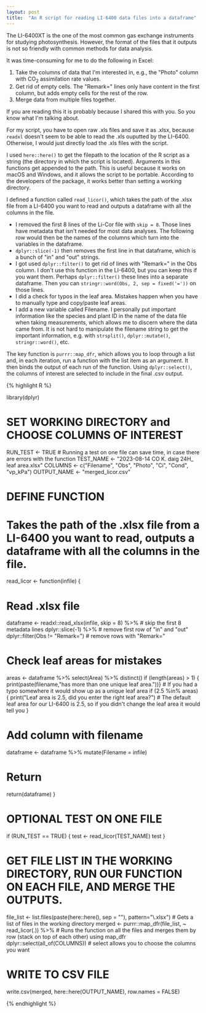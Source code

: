 ```yaml
---
layout: post
title:  "An R script for reading LI-6400 data files into a dataframe"
---
```


The LI-6400XT is the one of the most common gas exchange instruments for studying photosynthesis. However, the format of the files that it outputs is not so friendly with common methods for data analysis.

It was time-consuming for me to do the following in Excel:
1. Take the columns of data that I'm interested in, e.g., the "Photo" column with CO<sub>2</sub> assimilation rate values.
2. Get rid of empty cells. The "Remark=" lines only have content in the first column, but adds empty cells for the rest of the row.
3. Merge data from multiple files together.

If you are reading this it is probably because I shared this with you. So you know what I'm talking about.

For my script, you have to open raw .xls files and save it as .xlsx, because `readxl` doesn't seem to be able to read the .xls ouputted by the LI-6400. Otherwise, I would just directly load the .xls files with the script.

I used `here::here()` to get the filepath to the location of the R script as a string (the directory in which the script is located). Arguments in this functions get appended to the path. This is useful because it works on macOS and Windows, and it allows the script to be portable. According to the developers of the package, it works better than setting a working directory.

I defined a function called `read_licor()`, which takes the path of the .xlsx file from a LI-6400 you want to read and outputs a dataframe with all the columns in the file.
- I removed the first 8 lines of the Li-Cor file with `skip = 8`. Those lines have metadata that isn't needed for most data analyses. The following row would then be the names of the columns which turn into the variables in the dataframe.
- `dplyr::slice(-1)` then removes the first line in that dataframe, which is a bunch of "in" and "out" strings.
- I got used `dplyr::filter()` to get rid of lines with "Remark=" in the Obs column. I don't use this function in the LI-6400, but you can keep this if you want them. Perhaps `dplyr::filter()` these lines into a separate dataframe. Then you can `stringr::word(Obs, 2, sep = fixed('='))` on those lines.
- I did a check for typos in the leaf area. Mistakes happen when you have to manually type and copy/paste leaf areas.
- I add a new variable called Filename. I personally put important information like the species and plant ID in the name of the data file when taking measurements, which allows me to discern where the data came from. It is not hard to manipulate the filename string to get the important information, e.g. with `strsplit()`, `dplyr::mutate()`, `stringr::word()`, etc.

The key function is `purrr::map_dfr`, which allows you to loop through a list and, in each iteration, run a function with the list item as an argument. It then binds the output of each run of the function.
Using `dplyr::select()`, the columns of interest are selected to include in the final .csv output.

{% highlight R %}

library(dplyr)

# SET WORKING DIRECTORY and CHOOSE COLUMNS OF INTEREST

RUN_TEST <- TRUE # Running a test on one file can save time, in case there are errors with the function
TEST_NAME <- "2023-08-14 CO K. daig 24H_ leaf area.xlsx"
COLUMNS <- c("Filename", "Obs", "Photo", "Ci", "Cond", "vp_kPa")
OUTPUT_NAME <- "merged_licor.csv"

# DEFINE FUNCTION
# Takes the path of the .xlsx file from a LI-6400 you want to read, outputs a dataframe with all the columns in the file.
read_licor <- function(infile) {
  # Read .xlsx file
  dataframe <- readxl::read_xlsx(infile, skip = 8) %>% # skip the first 8 metadata lines
    dplyr::slice(-1) %>% # remove first row of "in" and "out"
    dplyr::filter(Obs != "Remark=") # remove rows with "Remark="
  # Check leaf areas for mistakes
  areas <- dataframe %>% select(Area) %>% distinct()
  if (length(areas) > 1) {
    print(paste(filename,"has more than one unique leaf area."))} # If you had a typo somewhere it would show up as a unique leaf area
  if (2.5 %in% areas) {
    print("Leaf area is 2.5, did you enter the right leaf area?") # The default leaf area for our LI-6400 is 2.5, so if you didn't change the leaf area it would tell you
  }
  # Add column with filename
  dataframe <- dataframe %>%
    mutate(Filename = infile)
  # Return
  return(dataframe)
}

# OPTIONAL TEST ON ONE FILE
if (RUN_TEST == TRUE) {
  test <- read_licor(TEST_NAME)
  test
}

# GET FILE LIST IN THE WORKING DIRECTORY, RUN OUR FUNCTION ON EACH FILE, AND MERGE THE OUTPUTS.
file_list <- list.files(paste(here::here(), sep = ""), pattern="\\.xlsx") # Gets a list of files in the working directory
merged <- purrr::map_dfr(file_list, ~ read_licor(.)) %>% # Runs the function on all the files and merges them by row (stack on top of each other) using map_dfr
  dplyr::select(all_of(COLUMNS)) # select allows you to choose the columns you want

# WRITE TO CSV FILE
write.csv(merged,
          here::here(OUTPUT_NAME),
          row.names = FALSE)

{% endhighlight %}
